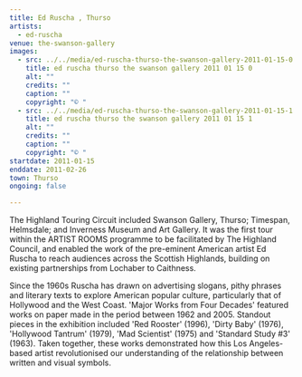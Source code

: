 ```yaml
---
title: Ed Ruscha , Thurso
artists:
  - ed-ruscha
venue: the-swanson-gallery
images:
  - src: ../../media/ed-ruscha-thurso-the-swanson-gallery-2011-01-15-0.webp
    title: ed ruscha thurso the swanson gallery 2011 01 15 0
    alt: ""
    credits: ""
    caption: ""
    copyright: "© "
  - src: ../../media/ed-ruscha-thurso-the-swanson-gallery-2011-01-15-1.webp
    title: ed ruscha thurso the swanson gallery 2011 01 15 1
    alt: ""
    credits: ""
    caption: ""
    copyright: "© "
startdate: 2011-01-15
enddate: 2011-02-26
town: Thurso
ongoing: false

---
```


The Highland Touring Circuit included Swanson Gallery, Thurso; Timespan, Helmsdale; and Inverness Museum and Art Gallery. It was the first tour within the ARTIST ROOMS programme to be facilitated by The Highland Council, and enabled the work of the pre-eminent American artist Ed Ruscha to reach audiences across the Scottish Highlands, building on existing partnerships from Lochaber to Caithness.

Since the 1960s Ruscha has drawn on advertising slogans, pithy phrases and literary texts to explore American popular culture, particularly that of Hollywood and the West Coast. 'Major Works from Four Decades' featured works on paper made in the period between 1962 and 2005. Standout pieces in the exhibition included 'Red Rooster' (1996), 'Dirty Baby' (1976), 'Hollywood Tantrum' (1979), 'Mad Scientist' (1975) and 'Standard Study #3' (1963). Taken together, these works demonstrated how this Los Angeles-based artist revolutionised our understanding of the relationship between written and visual symbols.
